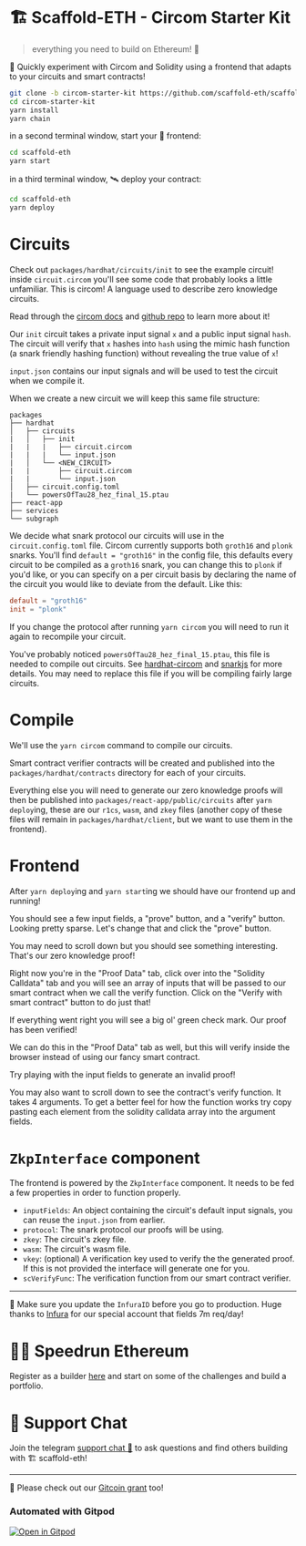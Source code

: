 # 🏗 Scaffold-ETH - Circom Starter Kit

> everything you need to build on Ethereum! 🚀

🧪 Quickly experiment with Circom and Solidity using a frontend that adapts to your circuits and smart contracts!

```bash
git clone -b circom-starter-kit https://github.com/scaffold-eth/scaffold-eth-examples.git circom-starter-kit
cd circom-starter-kit
yarn install
yarn chain
```

in a second terminal window, start your 📱 frontend:
```bash
cd scaffold-eth
yarn start
```

in a third terminal window, 🛰 deploy your contract:
```bash
cd scaffold-eth
yarn deploy
```

# Circuits

Check out `packages/hardhat/circuits/init` to see the example circuit! inside `circuit.circom` you'll see some code that probably looks a little unfamiliar. This is circom! A language used to describe zero knowledge circuits.

Read through the [circom docs](https://docs.circom.io/) and [github repo](https://github.com/iden3/circom) to learn more about it!

Our `init` circuit takes a private input signal `x` and a public input signal `hash`. The circuit will verify that `x` hashes into `hash` using the mimic hash function (a snark friendly hashing function) without revealing the true value of `x`!

`input.json` contains our input signals and will be used to test the circuit when we compile it.

When we create a new circuit we will keep this same file structure:

```
packages
├── hardhat
│   ├── circuits
|   │   ├── init
|   |   |   ├── circuit.circom
|   |   |   └── input.json
|   │   └── <NEW_CIRCUIT>
|   |       ├── circuit.circom
|   |       └── input.json
│   ├── circuit.config.toml
|   └── powersOfTau28_hez_final_15.ptau
├── react-app
├── services
└── subgraph
```

We decide what snark protocol our circuits will use in the `circuit.config.toml` file. Circom currently supports both `groth16` and `plonk` snarks. You'll find `default = "groth16"` in the config file, this defaults every circuit to be compiled as a `groth16` snark, you can change this to `plonk` if you'd like, or you can specify on a per circuit basis by declaring the name of the circuit you would like to deviate from the default. Like this:

```toml
default = "groth16"
init = "plonk"
```

If you change the protocol after running `yarn circom` you will need to run it again to recompile your circuit.

You've probably noticed `powersOfTau28_hez_final_15.ptau`, this file is needed to compile out circuits. See [hardhat-circom](https://github.com/projectsophon/hardhat-circom) and [snarkjs](https://github.com/iden3/snarkjs) for more details. You may need to replace this file if you will be compiling fairly large circuits.

# Compile

We'll use the `yarn circom` command to compile our circuits.

Smart contract verifier contracts will be created and published into the `packages/hardhat/contracts` directory for each of your circuits.

Everything else you will need to generate our zero knowledge proofs will then be published into `packages/react-app/public/circuits` after `yarn deploy`ing, these are our `r1cs`, `wasm`, and `zkey` files (another copy of these files will remain in `packages/hardhat/client`, but we want to use them in the frontend).

# Frontend

After `yarn deploy`ing and `yarn start`ing we should have our frontend up and running!

You should see a few input fields, a "prove" button, and a "verify" button. Looking pretty sparse. Let's change that and click the "prove" button.

You may need to scroll down but you should see something interesting. That's our zero knowledge proof!

Right now you're in the "Proof Data" tab, click over into the "Solidity Calldata" tab and you will see an array of inputs that will be passed to our smart contract when we call the verify function. Click on the "Verify with smart contract" button to do just that!

If everything went right you will see a big ol' green check mark. Our proof has been verified!

We can do this in the "Proof Data" tab as well, but this will verify inside the browser instead of using our fancy smart contract.

Try playing with the input fields to generate an invalid proof!

You may also want to scroll down to see the contract's verify function. It takes 4 arguments. To get a better feel for how the function works try copy pasting each element from the solidity calldata array into the argument fields.

# `ZkpInterface` component

The frontend is powered by the `ZkpInterface` component. It needs to be fed a few properties in order to function properly.

- `inputFields`: An object containing the circuit's default input signals, you can reuse the `input.json` from earlier.
- `protocol`: The snark protocol our proofs will be using.
- `zkey`: The circuit's zkey file.
- `wasm`: The circuit's wasm file.
- `vkey`: (optional) A verification key used to verify the the generated proof. If this is not provided the interface will generate one for you.
- `scVerifyFunc`: The verification function from our smart contract verifier.

---

📣 Make sure you update the `InfuraID` before you go to production. Huge thanks to [Infura](https://infura.io/) for our special account that fields 7m req/day!

# 🏃💨 Speedrun Ethereum
Register as a builder [here](https://speedrunethereum.com) and start on some of the challenges and build a portfolio.

# 💬 Support Chat

Join the telegram [support chat 💬](https://t.me/joinchat/KByvmRe5wkR-8F_zz6AjpA) to ask questions and find others building with 🏗 scaffold-eth!

---

🙏 Please check out our [Gitcoin grant](https://gitcoin.co/grants/2851/scaffold-eth) too!

### Automated with Gitpod

[![Open in Gitpod](https://gitpod.io/button/open-in-gitpod.svg)](https://gitpod.io/#github.com/scaffold-eth/scaffold-eth)

